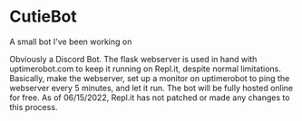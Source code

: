 # CutieBot
A small bot I've been working on

Obviously a Discord Bot. The flask webserver is used in hand with uptimerobot.com to keep it running on Repl.it, despite normal limitations. Basically, make the webserver,
set up a monitor on uptimerobot to ping the webserver every 5 minutes, and let it run. The bot will be fully hosted online for free. As of 06/15/2022, Repl.it has not patched or made any changes to this process.
